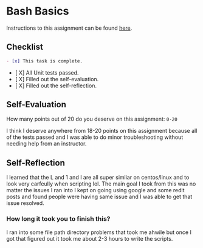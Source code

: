 # Bash Basics

Instructions to this assignment can be found [here](https://it3038c.github.io/modules/2/bash-basics).

## Checklist

```md
- [x] This task is complete.
```

- [ X] All Unit tests passed.
- [ X] Filled out the self-evaluation.
- [ X] Filled out the self-reflection.

## Self-Evaluation

How many points out of 20 do you deserve on this assignment: `0-20`

I think I deserve anywhere from 18-20 points on this assignment because all of the tests passed and I was able to do minor troubleshooting without needing help from an instructor.

## Self-Reflection
<!-- What did you learn that you found interesting -->

I learned that the L and 1 and I are all super simliar on centos/linux and to look very carfeully when scripting lol. The main goal I took from this was no matter the issues I ran into I kept on going using google and some redit posts and found people were having same issue and I was able to get that issue resolved.

### How long it took you to finish this?

I ran into some file path directory problems that took me ahwile but once I got that figured out it took me about 2-3 hours to write the scripts.
